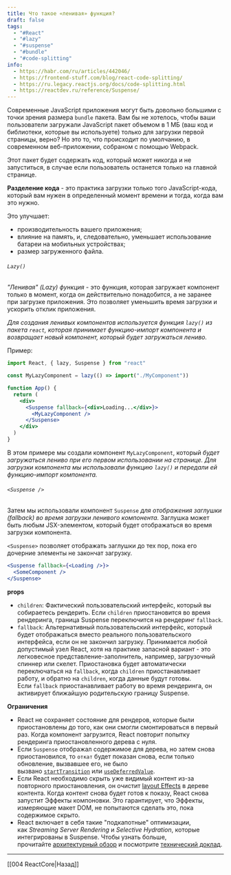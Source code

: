 ```yaml
---
title: Что такое «ленивая» функция?
draft: false
tags:
  - "#React"
  - "#lazy"
  - "#suspense"
  - "#bundle"
  - "#code-splitting"
info:
  - https://habr.com/ru/articles/442046/
  - https://frontend-stuff.com/blog/react-code-splitting/
  - https://ru.legacy.reactjs.org/docs/code-splitting.html
  - https://reactdev.ru/reference/Suspense/
---
```

Современные JavaScript приложения могут быть довольно большими с точки зрения размера `bundle` пакета. Вам бы не хотелось, чтобы ваши пользователи загружали JavaScript пакет объемом в 1 МБ (ваш код и библиотеки, которые вы используете) только для загрузки первой страницы, верно? Но это то, что происходит по умолчанию, в современном веб-приложении, собраном с помощью Webpack.

Этот пакет будет содержать код, который может никогда и не запуститься, в случае если пользователь останется только на главной странице.

**Разделение кода** - это практика загрузки только того JavaScript-кода, который вам нужен в определенный момент времени и тогда, когда вам это нужно.

Это улучшает:
- производительность вашего приложения;
- влияние на память, и, следовательно, уменьшает использование батареи на мобильных устройствах;
- размер загруженного файла.

###### `Lazy()`

_"Ленивая" (Lazy) функция_ - это функция, которая загружает компонент только в момент, когда он действительно понадобится, а не заранее при загрузке приложения. Это позволяет уменьшить время загрузки и ускорить отклик приложения.

_Для создания ленивых компонентов используется функция `lazy()` из пакета `react`, которая принимает функцию-импорт компонента и возвращает новый компонент, который будет загружаться лениво._

Пример:

```jsx
import React, { lazy, Suspense } from "react"

const MyLazyComponent = lazy(() => import("./MyComponent"))

function App() {
  return (
    <div>
      <Suspense fallback={<div>Loading...</div>}>
        <MyLazyComponent />
      </Suspense>
    </div>
  )
}
```

В этом примере мы создали компонент `MyLazyComponent`, который _будет загружаться лениво при его первом использовании на странице. Для загрузки компонента мы использовали функцию `lazy()` и передали ей функцию-импорт компонента._

###### `<Suspense />`

Затем мы использовали компонент `Suspense` *для отображения заглушки (fallback) во время загрузки ленивого компонента.* Заглушка может быть любым JSX-элементом, который будет отображаться во время загрузки компонента.

`<Suspense>` позволяет отображать заглушки до тех пор, пока его дочерние элементы не закончат загрузку.

```jsx
<Suspense fallback={<Loading />}>
  <SomeComponent />
</Suspense>
```

**props**

- `children`: Фактический пользовательский интерфейс, который вы собираетесь рендерить. Если `children` приостановится во время рендеринга, граница Suspense переключится на рендеринг `fallback`.
- `fallback`: Альтернативный пользовательский интерфейс, который будет отображаться вместо реального пользовательского интерфейса, если он не закончил загрузку. Принимается любой допустимый узел React, хотя на практике запасной вариант - это легковесное представление-заполнитель, например, загрузочный спиннер или скелет. Приостановка будет автоматически переключаться на `fallback`, когда `children` приостанавливает работу, и обратно на `children`, когда данные будут готовы. Если `fallback` приостанавливает работу во время рендеринга, он активирует ближайшую родительскую границу Suspense.

**Ограничения**

- React не сохраняет состояние для рендеров, которые были приостановлены до того, как они смогли смонтироваться в первый раз. Когда компонент загрузится, React повторит попытку рендеринга приостановленного дерева с нуля.
- Если `Suspense` отображал содержимое для дерева, но затем снова приостановился, то `откат` будет показан снова, если только обновление, вызвавшее его, не было вызвано [`startTransition`](https://reactdev.ru/reference/startTransition/) или [`useDeferredValue`](https://reactdev.ru/reference/useDeferredValue/).
- Если React необходимо скрыть уже видимый контент из-за повторного приостановления, он очистит [layout Effects](https://reactdev.ru/reference/useLayoutEffect/) в дереве контента. Когда контент снова будет готов к показу, React снова запустит Эффекты компоновки. Это гарантирует, что Эффекты, измеряющие макет DOM, не попытаются сделать это, пока содержимое скрыто.
- React включает в себя такие "подкапотные" оптимизации, как *Streaming Server Rendering* и *Selective Hydration*, которые интегрированы в Suspense. Чтобы узнать больше, прочитайте [архитектурный обзор](https://github.com/reactwg/react-18/discussions/37) и посмотрите [технический доклад](https://www.youtube.com/watch?v=pj5N-Khihgc).

---

[[004 ReactCore|Назад]]